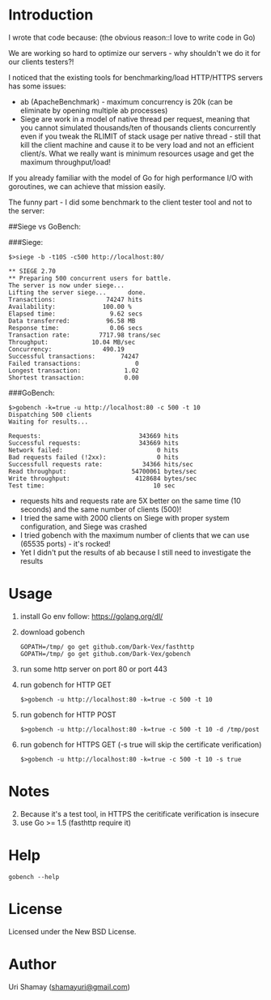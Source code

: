 Introduction
================

I wrote that code because: (the obvious reason::I love to write code in Go)

We are working so hard to optimize our servers - why shouldn't we do it for our clients testers?!

I noticed that the existing tools for benchmarking/load HTTP/HTTPS servers has some issues:
* ab (ApacheBenchmark) - maximum concurrency is 20k (can be eliminate by opening multiple ab processes)
* Siege are work in a model of native thread per request, meaning that you cannot simulated thousands/ten of thousands clients concurrently even if you tweak the RLIMIT of stack usage per native thread - still that kill the client machine and cause it to be very load and not an efficient client/s.
What we really want is minimum resources usage and get the maximum throughput/load!

If you already familiar with the model of Go for high performance I/O with goroutines, we can achieve that mission easily.

The funny part - I did some benchmark to the client tester tool and not to the server:

##Siege vs GoBench:

###Siege:

    $>siege -b -t10S -c500 http://localhost:80/
    
    ** SIEGE 2.70
    ** Preparing 500 concurrent users for battle.
    The server is now under siege...
    Lifting the server siege...      done.
    Transactions:		       74247 hits
    Availability:		      100.00 %
    Elapsed time:		        9.62 secs
    Data transferred:	       96.58 MB
    Response time:		        0.06 secs
    Transaction rate:	     7717.98 trans/sec
    Throughput:		       10.04 MB/sec
    Concurrency:		      490.19
    Successful transactions:       74247
    Failed transactions:	           0
    Longest transaction:	        1.02
    Shortest transaction:	        0.00
    
###GoBench:

    $>gobench -k=true -u http://localhost:80 -c 500 -t 10
    Dispatching 500 clients
    Waiting for results...

    Requests:                           343669 hits
    Successful requests:                343669 hits
    Network failed:                          0 hits
    Bad requests failed (!2xx):              0 hits
    Successfull requests rate:           34366 hits/sec
    Read throughput:                  54700061 bytes/sec
    Write throughput:                  4128684 bytes/sec
    Test time:                              10 sec


* requests hits and requests rate are 5X better on the same time (10 seconds) and the same number of clients (500)!
* I tried the same with 2000 clients on Siege with proper system configuration, and Siege was crashed
* I tried gobench with the maximum number of clients that we can use (65535 ports) - it's rocked!
* Yet I didn't put the results of ab because I still need to investigate the results

Usage
================

1. install Go env follow: https://golang.org/dl/ 

2. download gobench
    
    ```
    GOPATH=/tmp/ go get github.com/Dark-Vex/fasthttp
    GOPATH=/tmp/ go get github.com/Dark-Vex/gobench
    ```

3. run some http server on port 80 or port 443

4. run gobench for HTTP GET

    ```$>gobench -u http://localhost:80 -k=true -c 500 -t 10```
    
5. run gobench for HTTP POST

    ```$>gobench -u http://localhost:80 -k=true -c 500 -t 10 -d /tmp/post```
    
6. run gobench for HTTPS GET (-s true will skip the certificate verification)

    ```$>gobench -u http://localhost:80 -k=true -c 500 -t 10 -s true```


Notes
================

2. Because it's a test tool, in HTTPS the ceritificate verification is insecure
3. use Go >= 1.5 (fasthttp require it)

Help
================

```gobench --help```

License
================

Licensed under the New BSD License.

Author
================

Uri Shamay (shamayuri@gmail.com)
